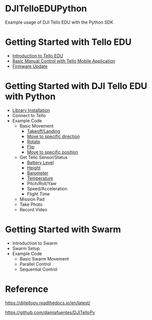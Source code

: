# DJITelloEDUPython
Example usage of DJI Tello EDU with the Python SDK

# Getting Started with Tello EDU
- [Introduction to Tello EDU](https://github.com/PerfecXX/DJITelloEDUPython/blob/main/doc/00_Introduction_to_TelloEDU.md)
- [Basic Manual Control with Tello Mobile Application](https://github.com/PerfecXX/DJITelloEDUPython/blob/main/doc/01_Manual_Control_with_Application.md)
- [Firmware Update](https://github.com/PerfecXX/DJITelloEDUPython/blob/main/doc/02_Firmware_Update.md)

# Getting Started with DJI Tello EDU with Python
- [Library Installation](https://github.com/PerfecXX/DJITelloEDUPython/blob/main/doc/libinstall.md)
- Connect to Tello
- Example Code
  - Basic Movement
    - [Takeoff/Landing](https://github.com/PerfecXX/DJITelloEDUPython/blob/main/example/basic%20movement/takeoff-landing.py)
    - [Move to specific direction](https://github.com/PerfecXX/DJITelloEDUPython/blob/main/example/basic%20movement/move2direction.py)
    - [Rotate](https://github.com/PerfecXX/DJITelloEDUPython/blob/main/example/basic%20movement/rotate.py)
    - [Flip](https://github.com/PerfecXX/DJITelloEDUPython/blob/main/example/basic%20movement/flip.py)
    - [Move to specific position](https://github.com/PerfecXX/DJITelloEDUPython/blob/main/example/basic%20movement/move2position.py)
  - Get Tello Sensor/Status
    - [Battery Level](https://github.com/PerfecXX/DJITelloEDUPython/blob/main/example/get%20sensor/get_battery.py)
    - [Height](https://github.com/PerfecXX/DJITelloEDUPython/blob/main/example/get%20sensor/get_height.py)
    - [Barometer](https://github.com/PerfecXX/DJITelloEDUPython/blob/main/example/get%20sensor/get_barometer.py)
    - [Temperature](https://github.com/PerfecXX/DJITelloEDUPython/blob/main/example/get%20sensor/get_temperature.py)
    - Pitch/Roll/Yaw
    - Speed/Acceleration
    - Flight Time
  - Mission Pad
  - Take Photo
  - Record Video
# Getting Started with Swarm
- Introduction to Swarm
- Swarm Setup
- Example Code
  - Basic Swarm Movement
  - Parallel Control
  - Sequential Control
  
# Reference

https://djitellopy.readthedocs.io/en/latest/

https://github.com/damiafuentes/DJITelloPy
